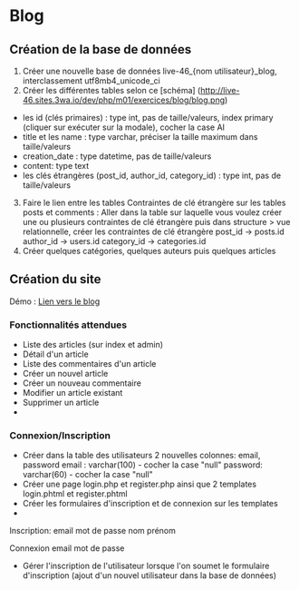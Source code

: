 # Blog

## Création de la base de données

1. Créer une nouvelle base de données live-46_{nom utilisateur}_blog, interclassement utf8mb4_unicode_ci
2. Créer les différentes tables selon ce [schéma] (http://live-46.sites.3wa.io/dev/php/m01/exercices/blog/blog.png)
 * les id (clés primaires) : type int, pas de taille/valeurs, index primary (cliquer sur exécuter sur la modale), cocher la case AI
 * title et les name : type varchar, préciser la taille maximum dans taille/valeurs
 * creation_date : type datetime, pas de taille/valeurs
 * content: type text
 * les clés étrangères (post_id, author_id, category_id) : type int, pas de taille/valeurs
3. Faire le lien entre les tables
Contraintes de clé étrangère sur les tables posts et comments :
Aller dans la table sur laquelle vous voulez créer une ou plusieurs contraintes de clé étrangère 
puis dans structure > vue relationnelle, créer les contraintes de clé étrangère
post_id -> posts.id
author_id -> users.id
category_id -> categories.id
4. Créer quelques catégories, quelques auteurs puis quelques articles

## Création du site

Démo : [Lien vers le blog](http://cedricleclinche.sites.3wa.io/blog/src/index.php)

### Fonctionnalités attendues

* Liste des articles (sur index et admin)
* Détail d'un article
* Liste des commentaires d'un article
* Créer un nouvel article
* Créer un nouveau commentaire
* Modifier un article existant
* Supprimer un article
* 
### Connexion/Inscription

* Créer dans la table des utilisateurs 2 nouvelles colonnes: email, password
email : varchar(100) - cocher la case "null"
password: varchar(60) - cocher la case "null"
* Créer une page login.php et register.php ainsi que 2 templates login.phtml et register.phtml
* Créer les formulaires d'inscription et de connexion sur les templates
* 
Inscription:
email
mot de passe
nom
prénom

Connexion
email
mot de passe
* Gérer l'inscription de l'utilisateur lorsque l'on soumet le formulaire d'inscription 
(ajout d'un nouvel utilisateur dans la base de données)
